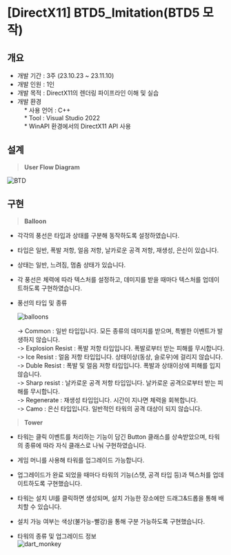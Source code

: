 # [DirectX11] BTD5_Imitation(BTD5 모작)
## 개요
- 개발 기간 : 3주 (23.10.23 ~ 23.11.10)
- 개발 인원 : 1인
- 개발 목적 : DirectX11의 렌더링 파이프라인 이해 및 실습
- 개발 환경    
&nbsp;&nbsp;&nbsp;&nbsp;* 사용 언어 : C++    
&nbsp;&nbsp;&nbsp;&nbsp;* Tool : Visual Studio 2022    
&nbsp;&nbsp;&nbsp;&nbsp;* WinAPI 환경에서의 DirectX11 API 사용

## 설계
> **User Flow Diagram**
    
![BTD](https://github.com/LeeTaehuny/BTD5_Imitation/assets/105622632/01886721-df9b-4a8f-ac65-2736ea558342)    

## 구현
> **Balloon**

- 각각의 풍선은 타입과 상태를 구분해 동작하도록 설정하였습니다.
- 타입은 일반, 폭발 저항, 얼음 저항, 날카로운 공격 저항, 재생성, 은신이 있습니다.
- 상태는 일반, 느려짐, 멈춤 상태가 있습니다.
- 각 풍선은 체력에 따라 텍스처를 설정하고, 데미지를 받을 때마다 텍스처를 업데이트하도록 구현하였습니다.
    
- 풍선의 타입 및 종류
    
    ![balloons](https://github.com/seungdo1234/Game_Portfolio/assets/105622632/cb56c316-a06d-4d9d-a195-6eae00b2853a)    
       
    -> Common : 일반 타입입니다. 모든 종류의 데미지를 받으며, 특별한 이벤트가 발생하지 않습니다.    
    -> Explosion Resist : 폭발 저항 타입입니다. 폭발로부터 받는 피해를 무시합니다.      
    -> Ice Resist : 얼음 저항 타입입니다. 상태이상(동상, 슬로우)에 걸리지 않습니다.       
    -> Duble Resist : 폭발 및 얼음 저항 타입입니다. 폭발과 상태이상에 피해를 입지 않습니다.       
    -> Sharp resist : 날카로운 공격 저항 타입입니다. 날카로운 공격으로부터 받는 피해를 무시합니다.        
    -> Regenerate : 재생성 타입입니다. 시간이 지나면 체력을 회복합니다.        
    -> Camo : 은신 타입입니다. 일반적인 타워의 공격 대상이 되지 않습니다.    
    
> **Tower**

- 타워는 클릭 이벤트를 처리하는 기능이 담긴 Button 클래스를 상속받았으며, 타워의 종류에 따라 자식 클래스로 나눠 구현하였습니다.
- 게임 머니를 사용해 타워를 업그레이드 가능합니다.
- 업그레이드가 완료 되었을 때마다 타워의 기능(스탯, 공격 타입 등)과 텍스처를 업데이트하도록 구현했습니다.
- 타워는 설치 UI를 클릭하면 생성되며, 설치 가능한 장소에만 드래그&드롭을 통해 배치할 수 있습니다.
- 설치 가능 여부는 색상(불가능-빨강)을 통해 구분 가능하도록 구현했습니다.

- 타워의 종류 및 업그레이드 정보    
    ![dart_monkey](https://github.com/seungdo1234/Game_Portfolio/assets/105622632/e2402148-e676-4f9d-b8ca-56623a2667b5)    
